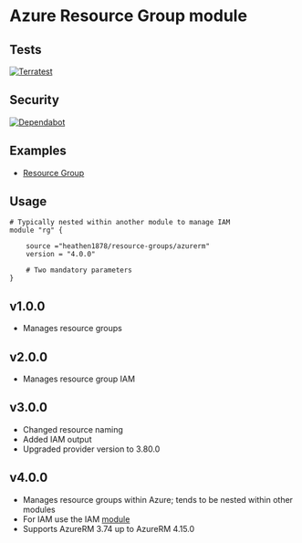 # Azure Resource Group module

## Tests

[![Terratest](https://github.com/heathen1878/terraform-azurerm-iam/actions/workflows/module_tests.yaml/badge.svg)](https://github.com/heathen1878/terraform-azurerm-resource-groups/actions/workflows/module_tests.yaml)

## Security

[![Dependabot](https://img.shields.io/badge/dependabot-active-brightgreen?style=flat-square&logo=dependabot)](https://github.com/heathen1878/terraform-azurerm-resource-groups/security/dependabot)


## Examples

- [Resource Group](./examples/rg/README.md)

## Usage

```shell
# Typically nested within another module to manage IAM
module "rg" {

    source ="heathen1878/resource-groups/azurerm"
    version = "4.0.0"

    # Two mandatory parameters
}
```

## v1.0.0

- Manages resource groups

## v2.0.0

- Manages resource group IAM

## v3.0.0

- Changed resource naming
- Added IAM output
- Upgraded provider version to 3.80.0

## v4.0.0

- Manages resource groups within Azure; tends to be nested within other modules
- For IAM use the IAM [module](https://github.com/heathen1878/terraform-azurerm-iam)
- Supports AzureRM 3.74 up to AzureRM 4.15.0

